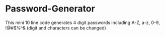 # Password-Generator
This mini 10 line code generates 4 digit passwords including A-Z, a-z, 0-9, !@#$%^& (digit and characters can be changed)
